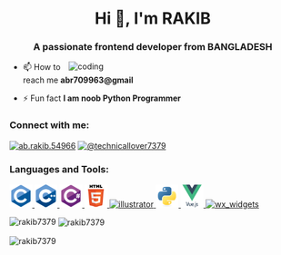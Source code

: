 <h1 align="center">Hi 👋, I'm RAKIB</h1>
<h3 align="center">A passionate frontend developer from BANGLADESH</h3>
<img align="right" alt="coding" width="400" src="https://giphy.com/stickers/hacktiv8-code-programming-programmer-lP8xu5t2DLGG045H8F">


- 📫 How to reach me **abr709963@gmail**

- ⚡ Fun fact **I am noob Python Programmer**

<h3 align="left">Connect with me:</h3>
<p align="left">
<a href="https://fb.com/ab.rakib.54966" target="blank"><img align="center" src="https://raw.githubusercontent.com/rahuldkjain/github-profile-readme-generator/master/src/images/icons/Social/facebook.svg" alt="ab.rakib.54966" height="30" width="40" /></a>
<a href="https://www.youtube.com/c/@technicallover7379" target="blank"><img align="center" src="https://raw.githubusercontent.com/rahuldkjain/github-profile-readme-generator/master/src/images/icons/Social/youtube.svg" alt="@technicallover7379" height="30" width="40" /></a>
</p>

<h3 align="left">Languages and Tools:</h3>
<p align="left"> <a href="https://www.cprogramming.com/" target="_blank" rel="noreferrer"> <img src="https://raw.githubusercontent.com/devicons/devicon/master/icons/c/c-original.svg" alt="c" width="40" height="40"/> </a> <a href="https://www.w3schools.com/cpp/" target="_blank" rel="noreferrer"> <img src="https://raw.githubusercontent.com/devicons/devicon/master/icons/cplusplus/cplusplus-original.svg" alt="cplusplus" width="40" height="40"/> </a> <a href="https://www.w3schools.com/cs/" target="_blank" rel="noreferrer"> <img src="https://raw.githubusercontent.com/devicons/devicon/master/icons/csharp/csharp-original.svg" alt="csharp" width="40" height="40"/> </a> <a href="https://www.w3.org/html/" target="_blank" rel="noreferrer"> <img src="https://raw.githubusercontent.com/devicons/devicon/master/icons/html5/html5-original-wordmark.svg" alt="html5" width="40" height="40"/> </a> <a href="https://www.adobe.com/in/products/illustrator.html" target="_blank" rel="noreferrer"> <img src="https://www.vectorlogo.zone/logos/adobe_illustrator/adobe_illustrator-icon.svg" alt="illustrator" width="40" height="40"/> </a> <a href="https://www.python.org" target="_blank" rel="noreferrer"> <img src="https://raw.githubusercontent.com/devicons/devicon/master/icons/python/python-original.svg" alt="python" width="40" height="40"/> </a> <a href="https://vuejs.org/" target="_blank" rel="noreferrer"> <img src="https://raw.githubusercontent.com/devicons/devicon/master/icons/vuejs/vuejs-original-wordmark.svg" alt="vuejs" width="40" height="40"/> </a> <a href="https://www.wxwidgets.org/" target="_blank" rel="noreferrer"> <img src="https://upload.wikimedia.org/wikipedia/commons/b/bb/WxWidgets.svg" alt="wx_widgets" width="40" height="40"/> </a> </p>

<p><img align="left" src="https://github-readme-stats.vercel.app/api/top-langs?username=rakib7379&show_icons=true&locale=en&layout=compact" alt="rakib7379" /></p>

<p>&nbsp;<img align="center" src="https://github-readme-stats.vercel.app/api?username=rakib7379&show_icons=true&locale=en" alt="rakib7379" /></p>

<p><img align="center" src="https://github-readme-streak-stats.herokuapp.com/?user=rakib7379&" alt="rakib7379" /></p>
